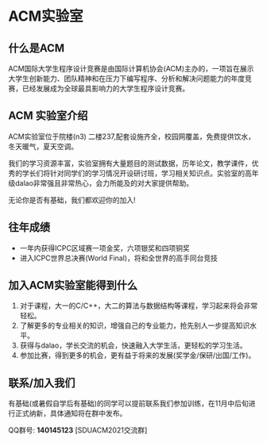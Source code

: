 # ACM实验室

## 什么是ACM

ACM国际大学生程序设计竞赛是由国际计算机协会(ACM)主办的，一项旨在展示大学生创新能力、团队精神和在压力下编写程序、分析和解决问题能力的年度竞赛，已经发展成为全球最具影响力的大学生程序设计竞赛。

## ACM 实验室介绍

ACM实验室位于院楼(n3) 二楼237,配套设施齐全，校园网覆盖，免费提供饮水，冬天暖气，夏天空调。

我们的学习资源丰富，实验室拥有大量题目的测试数据，历年论文，教学课件，优秀的学长们将针对同学们的学习情况开设研讨班，学习相关知识点。实验室的高年级dalao非常强且非常热心，会力所能及的对大家提供帮助。

无论你是否有基础，我们都欢迎你的加入!

## 往年成绩

- 一年内获得ICPC区域赛一项金奖，六项银奖和四项铜奖
- 进入ICPC世界总决赛(World Final)，将和全世界的高手同台竞技

## 加入ACM实验室能得到什么

1.  对于课程，大一的C/C++，大二的算法与数据结构等课程，学习起来将会非常轻松。
2.  了解更多的专业相关的知识，增强自己的专业能力，抢先别人一步提高知识水平。
3. 获得与dalao，学长交流的机会，快速融入大学生活，更轻松的学习生活。
4. 参加比赛，得到更多的机会，更有益于将来的发展(奖学金/保研/出国/工作)。

## 联系/加入我们

有基础(或暑假自学后有基础)的同学可以提前联系我们参加训练，在11月中后旬进行正式纳新，具体通知将在群中发布。

 QQ群号: **140145123** [SDUACM2021交流群]

